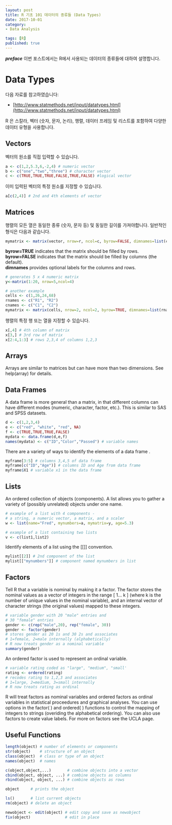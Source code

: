 ```yaml
---
layout: post  
title: R 기초 101 데이터의 종류들 (Data Types)  
date: 2017-10-01  
category:
- Data Analysis  

tags: [R]  
published: true  
---
```


***preface*** 이번 포스트에서는 R에서 사용되는 데이터의 종류들에 대하여 설명합니다.

# Data Types

다음 자료를 참고하였습니다:  
- [http://www.statmethods.net/input/datatypes.html](http://www.statmethods.net/input/datatypes.html)

R 은 스칼라, 벡터 (숫자, 문자, 논리), 행렬, 데이터 프레임 및 리스트를 포함하여 다양한 데이터 유형을 사용합니다.


## Vectors

벡터의 원소를 직접 입력할 수 있습니다.

```r
a <- c(1,2,5.3,6,-2,4) # numeric vector
b <- c("one","two","three") # character vector
c <- c(TRUE,TRUE,TRUE,FALSE,TRUE,FALSE) #logical vector
```

이미 입력된 벡터의 특정 원소를 지정할 수 있습니다.

```r
a[c(2,4)] # 2nd and 4th elements of vector
```

## Matrices

행렬의 모든 열은 동일한 종류 (숫자, 문자 등) 및 동일한 길이를 가져야합니다. 일반적인 형식은 다음과 같습니다.

```r
mymatrix <- matrix(vector, nrow=r, ncol=c, byrow=FALSE, dimnames=list(char_vector_rownames, char_vector_colnames))  
```

**byrow=TRUE** indicates that the matrix should be filled by rows.  
**byrow=FALSE** indicates that the matrix should be filled by columns (the default).  
**dimnames** provides optional labels for the columns and rows.  

```r
# generates 5 x 4 numeric matrix
y<-matrix(1:20, nrow=5,ncol=4)

# another example
cells <- c(1,26,24,68)
rnames <- c("R1", "R2")
cnames <- c("C1", "C2")
mymatrix <- matrix(cells, nrow=2, ncol=2, byrow=TRUE, dimnames=list(rnames, cnames))
```

행렬의 특정 행 또는 열을 지정할 수 있습니다.

```r
x[,4] # 4th column of matrix
x[3,] # 3rd row of matrix
x[2:4,1:3] # rows 2,3,4 of columns 1,2,3
```

## Arrays

Arrays are similar to matrices but can have more than two dimensions. See help(array) for details.

## Data Frames

A data frame is more general than a matrix, in that different columns can have different modes (numeric, character, factor, etc.). This is similar to SAS and SPSS datasets.

```r
d <- c(1,2,3,4)
e <- c("red", "white", "red", NA)
f <- c(TRUE,TRUE,TRUE,FALSE)
mydata <- data.frame(d,e,f)
names(mydata) <- c("ID","Color","Passed") # variable names
```

There are a variety of ways to identify the elements of a data frame .

```r
myframe[3:5] # columns 3,4,5 of data frame
myframe[c("ID","Age")] # columns ID and Age from data frame
myframe$X1 # variable x1 in the data frame
```

## Lists

An ordered collection of objects (components). A list allows you to gather a variety of (possibly unrelated) objects under one name.

```r
# example of a list with 4 components -
# a string, a numeric vector, a matrix, and a scaler
w <- list(name="Fred", mynumbers=a, mymatrix=y, age=5.3)

# example of a list containing two lists
v <- c(list1,list2)
```

Identify elements of a list using the [[]] convention.

```r
mylist[[2]] # 2nd component of the list
mylist[["mynumbers"]] # component named mynumbers in list
```

## Factors

Tell R that a variable is nominal  by making it a factor. The factor stores the nominal values as a vector of integers in the range [ 1... k ] (where k is the number of unique values in the nominal variable), and an internal vector of character strings (the original values) mapped to these integers.

```r
# variable gender with 20 "male" entries and
# 30 "female" entries
gender <- c(rep("male",20), rep("female", 30))
gender <- factor(gender)
# stores gender as 20 1s and 30 2s and associates
# 1=female, 2=male internally (alphabetically)
# R now treats gender as a nominal variable
summary(gender)
```

An ordered factor is used to represent an ordinal variable.

```r
# variable rating coded as "large", "medium", "small'
rating <- ordered(rating)
# recodes rating to 1,2,3 and associates
# 1=large, 2=medium, 3=small internally
# R now treats rating as ordinal
```

R will treat factors as nominal variables and ordered factors as ordinal variables in statistical proceedures and graphical analyses. You can use options in the factor( ) and ordered( ) functions to control the mapping of integers to strings (overiding the alphabetical ordering). You can also use factors to create value labels. For more on factors see the UCLA page.

## Useful Functions

```r
length(object) # number of elements or components
str(object)    # structure of an object
class(object)  # class or type of an object
names(object)  # names

c(object,object,...)       # combine objects into a vector
cbind(object, object, ...) # combine objects as columns
rbind(object, object, ...) # combine objects as rows

object     # prints the object

ls()       # list current objects
rm(object) # delete an object

newobject <- edit(object) # edit copy and save as newobject
fix(object)               # edit in place
```
